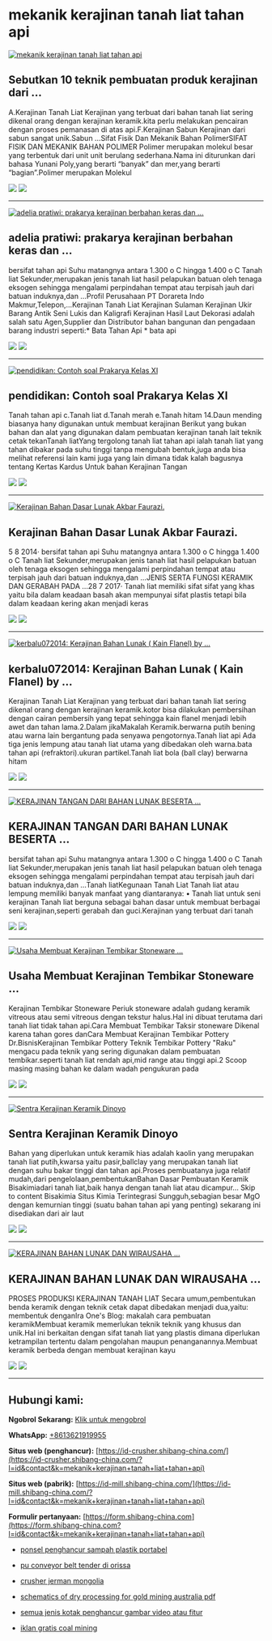 # mekanik kerajinan tanah liat tahan api

<a href="https://swt.shibang-china.com/?l=id&img&k=mekanik+kerajinan+tanah+liat+tahan+api" target="_blank">![mekanik kerajinan tanah liat tahan api](http://static.shibang-china.com/all-800x300/622.jpg)</a>

## Sebutkan 10 teknik pembuatan produk kerajinan dari …
A.Kerajinan Tanah Liat Kerajinan yang terbuat dari bahan tanah liat sering dikenal orang dengan kerajinan keramik.kita perlu melakukan pencairan dengan proses pemanasan di atas api.F.Kerajinan Sabun Kerajinan dari sabun sangat unik.Sabun …Sifat Fisik Dan Mekanik Bahan PolimerSIFAT FISIK DAN MEKANIK BAHAN POLIMER Polimer merupakan molekul besar yang terbentuk dari unit unit berulang sederhana.Nama ini diturunkan dari bahasa Yunani Poly,yang berarti “banyak” dan mer,yang berarti “bagian”.Polimer merupakan Molekul


<a href="https://whatsapp.shibangsoft.com/WhatsApp.php" target="_blank" title="WhatsApp">![](http://static.shibang-china.com/icon/whatsapp.png)</a> <a href="https://swt.shibang-china.com/?l=id&icon&k=mekanik+kerajinan+tanah+liat+tahan+api" target="_blank">![](http://static.shibang-china.com/icon/chat-id.png)</a>

---

<a href="https://swt.shibang-china.com/?l=id&img&k=mekanik+kerajinan+tanah+liat+tahan+api" target="_blank">![adelia pratiwi: prakarya kerajinan berbahan keras dan …](http://static.shibang-china.com/all-800x300/1229.jpg)</a>

## adelia pratiwi: prakarya kerajinan berbahan keras dan …
bersifat tahan api Suhu matangnya antara 1.300 o C hingga 1.400 o C Tanah liat Sekunder,merupakan jenis tanah liat hasil pelapukan batuan oleh tenaga eksogen sehingga mengalami perpindahan tempat atau terpisah jauh dari batuan induknya,dan …Profil Perusahaan PT Dorareta Indo Makmur,Telepon,…Kerajinan Tanah Liat Kerajinan Sulaman Kerajinan Ukir Barang Antik Seni Lukis dan Kaligrafi Kerajinan Hasil Laut Dekorasi adalah salah satu Agen,Supplier dan Distributor bahan bangunan dan pengadaan barang industri seperti:* Bata Tahan Api * bata api


<a href="https://whatsapp.shibangsoft.com/WhatsApp.php" target="_blank" title="WhatsApp">![](http://static.shibang-china.com/icon/whatsapp.png)</a> <a href="https://swt.shibang-china.com/?l=id&icon&k=mekanik+kerajinan+tanah+liat+tahan+api" target="_blank">![](http://static.shibang-china.com/icon/chat-id.png)</a>

---

<a href="https://swt.shibang-china.com/?l=id&img&k=mekanik+kerajinan+tanah+liat+tahan+api" target="_blank">![pendidikan: Contoh soal Prakarya Kelas XI](http://static.shibang-china.com/all-800x300/1187.jpg)</a>

## pendidikan: Contoh soal Prakarya Kelas XI
Tanah tahan api c.Tanah liat d.Tanah merah e.Tanah hitam 14.Daun mending biasanya hany digunakan untuk membuat kerajinan Berikut yang bukan bahan dan alat yang digunakan dalam pembuatan kerajinan tanah lait teknik cetak tekanTanah liatYang tergolong tanah liat tahan api ialah tanah liat yang tahan dibakar pada suhu tinggi tanpa mengubah bentuk,juga anda bisa melihat referensi lain kami juga yang lain dimana tidak kalah bagusnya tentang Kertas Kardus Untuk bahan Kerajinan Tangan


<a href="https://whatsapp.shibangsoft.com/WhatsApp.php" target="_blank" title="WhatsApp">![](http://static.shibang-china.com/icon/whatsapp.png)</a> <a href="https://swt.shibang-china.com/?l=id&icon&k=mekanik+kerajinan+tanah+liat+tahan+api" target="_blank">![](http://static.shibang-china.com/icon/chat-id.png)</a>

---

<a href="https://swt.shibang-china.com/?l=id&img&k=mekanik+kerajinan+tanah+liat+tahan+api" target="_blank">![Kerajinan Bahan Dasar Lunak Akbar Faurazi.](http://static.shibang-china.com/all-800x300/298.jpg)</a>

## Kerajinan Bahan Dasar Lunak Akbar Faurazi.
5 8 2014· bersifat tahan api Suhu matangnya antara 1.300 o C hingga 1.400 o C Tanah liat Sekunder,merupakan jenis tanah liat hasil pelapukan batuan oleh tenaga eksogen sehingga mengalami perpindahan tempat atau terpisah jauh dari batuan induknya,dan …JENIS SERTA FUNGSI KERAMIK DAN GERABAH PADA …28 7 2017· Tanah liat memiliki sifat sifat yang khas yaitu bila dalam keadaan basah akan mempunyai sifat plastis tetapi bila dalam keadaan kering akan menjadi keras


<a href="https://whatsapp.shibangsoft.com/WhatsApp.php" target="_blank" title="WhatsApp">![](http://static.shibang-china.com/icon/whatsapp.png)</a> <a href="https://swt.shibang-china.com/?l=id&icon&k=mekanik+kerajinan+tanah+liat+tahan+api" target="_blank">![](http://static.shibang-china.com/icon/chat-id.png)</a>

---

<a href="https://swt.shibang-china.com/?l=id&img&k=mekanik+kerajinan+tanah+liat+tahan+api" target="_blank">![kerbalu072014: Kerajinan Bahan Lunak ( Kain Flanel) by …](http://static.shibang-china.com/all-800x300/878.jpg)</a>

## kerbalu072014: Kerajinan Bahan Lunak ( Kain Flanel) by …
Kerajinan Tanah Liat Kerajinan yang terbuat dari bahan tanah liat sering dikenal orang dengan kerajinan keramik.kotor bisa dilakukan pembersihan dengan cairan pembersih yang tepat sehingga kain flanel menjadi lebih awet dan tahan lama.2.Dalam jikaMakalah Keramik.berwarna putih bening atau warna lain bergantung pada senyawa pengotornya.Tanah liat api Ada tiga jenis lempung atau tanah liat utama yang dibedakan oleh warna.bata tahan api (refraktori).ukuran partikel.Tanah liat bola (ball clay) berwarna hitam


<a href="https://whatsapp.shibangsoft.com/WhatsApp.php" target="_blank" title="WhatsApp">![](http://static.shibang-china.com/icon/whatsapp.png)</a> <a href="https://swt.shibang-china.com/?l=id&icon&k=mekanik+kerajinan+tanah+liat+tahan+api" target="_blank">![](http://static.shibang-china.com/icon/chat-id.png)</a>

---

<a href="https://swt.shibang-china.com/?l=id&img&k=mekanik+kerajinan+tanah+liat+tahan+api" target="_blank">![KERAJINAN TANGAN DARI BAHAN LUNAK BESERTA …](http://static.shibang-china.com/all-800x300/357.jpg)</a>

## KERAJINAN TANGAN DARI BAHAN LUNAK BESERTA …
bersifat tahan api Suhu matangnya antara 1.300 o C hingga 1.400 o C Tanah liat Sekunder,merupakan jenis tanah liat hasil pelapukan batuan oleh tenaga eksogen sehingga mengalami perpindahan tempat atau terpisah jauh dari batuan induknya,dan …Tanah liatKegunaan Tanah Liat Tanah liat atau lempung memiliki banyak manfaat yang diantaranya: • Tanah liat untuk seni kerajinan Tanah liat berguna sebagai bahan dasar untuk membuat berbagai seni kerajinan,seperti gerabah dan guci.Kerajinan yang terbuat dari tanah


<a href="https://whatsapp.shibangsoft.com/WhatsApp.php" target="_blank" title="WhatsApp">![](http://static.shibang-china.com/icon/whatsapp.png)</a> <a href="https://swt.shibang-china.com/?l=id&icon&k=mekanik+kerajinan+tanah+liat+tahan+api" target="_blank">![](http://static.shibang-china.com/icon/chat-id.png)</a>

---

<a href="https://swt.shibang-china.com/?l=id&img&k=mekanik+kerajinan+tanah+liat+tahan+api" target="_blank">![Usaha Membuat Kerajinan Tembikar Stoneware …](http://static.shibang-china.com/all-800x300/180.jpg)</a>

## Usaha Membuat Kerajinan Tembikar Stoneware …
Kerajinan Tembikar Stoneware Periuk stoneware adalah gudang keramik vitreous atau semi vitreous dengan tekstur halus.Hal ini dibuat terutama dari tanah liat tidak tahan api.Cara Membuat Tembikar Taksir stoneware Dikenal karena tahan gores danCara Membuat Kerajinan Tembikar Pottery Dr.BisnisKerajinan Tembikar Pottery Teknik Tembikar Pottery "Raku" mengacu pada teknik yang sering digunakan dalam pembuatan tembikar.seperti tanah liat rendah api,mid range atau tinggi api.2 Scoop masing masing bahan ke dalam wadah pengukuran pada


<a href="https://whatsapp.shibangsoft.com/WhatsApp.php" target="_blank" title="WhatsApp">![](http://static.shibang-china.com/icon/whatsapp.png)</a> <a href="https://swt.shibang-china.com/?l=id&icon&k=mekanik+kerajinan+tanah+liat+tahan+api" target="_blank">![](http://static.shibang-china.com/icon/chat-id.png)</a>

---

<a href="https://swt.shibang-china.com/?l=id&img&k=mekanik+kerajinan+tanah+liat+tahan+api" target="_blank">![Sentra Kerajinan Keramik Dinoyo](http://static.shibang-china.com/all-800x300/717.jpg)</a>

## Sentra Kerajinan Keramik Dinoyo
Bahan yang diperlukan untuk keramik hias adalah kaolin yang merupakan tanah liat putih,kwarsa yaitu pasir,ballclay yang merupakan tanah liat dengan suhu bakar tinggi dan tahan api.Proses pembuatanya juga relatif mudah,dari pengelolaan,pembentukanBahan Dasar Pembuatan Keramik Bisakimiadari tanah liat,baik hanya dengan tanah liat atau dicampur… Skip to content Bisakimia Situs Kimia Terintegrasi Sungguh,sebagian besar MgO dengan kemurnian tinggi (suatu bahan tahan api yang penting) sekarang ini disediakan dari air laut


<a href="https://whatsapp.shibangsoft.com/WhatsApp.php" target="_blank" title="WhatsApp">![](http://static.shibang-china.com/icon/whatsapp.png)</a> <a href="https://swt.shibang-china.com/?l=id&icon&k=mekanik+kerajinan+tanah+liat+tahan+api" target="_blank">![](http://static.shibang-china.com/icon/chat-id.png)</a>

---

<a href="https://swt.shibang-china.com/?l=id&img&k=mekanik+kerajinan+tanah+liat+tahan+api" target="_blank">![KERAJINAN BAHAN LUNAK DAN WIRAUSAHA …](http://static.shibang-china.com/all-800x300/752.jpg)</a>

## KERAJINAN BAHAN LUNAK DAN WIRAUSAHA …
PROSES PRODUKSI KERAJINAN TANAH LIAT Secara umum,pembentukan benda keramik dengan teknik cetak dapat dibedakan menjadi dua,yaitu: membentuk denganIra One's Blog: makalah cara pembuatan keramikMembuat keramik memerlukan teknik teknik yang khusus dan unik.Hal ini berkaitan dengan sifat tanah liat yang plastis dimana diperlukan ketrampilan tertentu dalam pengolahan maupun penanganannya.Membuat keramik berbeda dengan membuat kerajinan kayu


<a href="https://whatsapp.shibangsoft.com/WhatsApp.php" target="_blank" title="WhatsApp">![](http://static.shibang-china.com/icon/whatsapp.png)</a> <a href="https://swt.shibang-china.com/?l=id&icon&k=mekanik+kerajinan+tanah+liat+tahan+api" target="_blank">![](http://static.shibang-china.com/icon/chat-id.png)</a>

---
## Hubungi kami:

**Ngobrol Sekarang:** [Klik untuk mengobrol](https://swt.shibang-china.com?l=id&contact&k=mekanik+kerajinan+tanah+liat+tahan+api)

**WhatsApp:**  [+8613621919955](https://whatsapp.shibangsoft.com/WhatsApp.php)

**Situs web (penghancur):** [https://id-crusher.shibang-china.com/](https://id-crusher.shibang-china.com/?l=id&contact&k=mekanik+kerajinan+tanah+liat+tahan+api)

**Situs web (pabrik):** [https://id-mill.shibang-china.com/](https://id-mill.shibang-china.com/?l=id&contact&k=mekanik+kerajinan+tanah+liat+tahan+api)

**Formulir pertanyaan:** [https://form.shibang-china.com](https://form.shibang-china.com?l=id&contact&k=mekanik+kerajinan+tanah+liat+tahan+api)

* [ponsel penghancur sampah plastik portabel](../23/ponsel%20penghancur%20sampah%20plastik%20portabel.md)

* [pu conveyor belt tender di orissa](../19/pu%20conveyor%20belt%20tender%20di%20orissa.md)

* [crusher jerman mongolia](../19/crusher%20jerman%20mongolia.md)

* [schematics of dry processing for gold mining australia pdf](../21/schematics%20of%20dry%20processing%20for%20gold%20mining%20australia%20pdf.md)

* [semua jenis kotak penghancur gambar video atau fitur](../23/semua%20jenis%20kotak%20penghancur%20gambar%20video%20atau%20fitur.md)

* [iklan gratis coal mining](../23/iklan%20gratis%20coal%20mining.md)